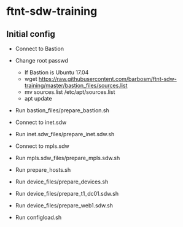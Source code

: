 # ftnt-sdw-training


## Initial config

- Connect to Bastion
- Change root passwd
  - If Bastion is Ubuntu 17.04
  - wget https://raw.githubusercontent.com/barbosm/ftnt-sdw-training/master/bastion_files/sources.list
  - mv sources.list /etc/apt/sources.list
  - apt update
- Run bastion_files/prepare_bastion.sh

- Connect to inet.sdw
- Run inet.sdw_files/prepare_inet.sdw.sh

- Connect to mpls.sdw
- Run mpls.sdw_files/prepare_mpls.sdw.sh

- Run prepare_hosts.sh
- Run device_files/prepare_devices.sh
- Run device_files/prepare_t1_dc01.sdw.sh
- Run device_files/prepare_web1.sdw.sh

- Run configload.sh
